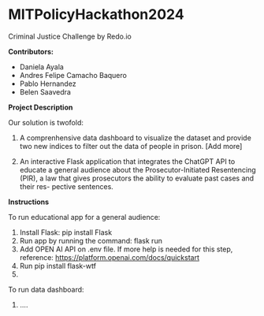 # MITPolicyHackathon2024
Criminal Justice Challenge by Redo.io 

**Contributors:** 
- Daniela Ayala
- Andres Felipe Camacho Baquero
- Pablo Hernandez 
- Belen Saavedra 

**Project Description** 

Our solution is twofold: 
1) A comprenhensive data dashboard to visualize the dataset and provide two new indices to filter out the data of people in prison. [Add more]

2) An interactive Flask application that integrates the ChatGPT API to educate a general audience about the Prosecutor-Initiated Resentencing (PIR), a law that gives prosecutors the ability to evaluate past cases and their res- pective sentences.

**Instructions**

To run educational app for a general audience: 
1. Install Flask: pip install Flask
2. Run app by running the command: flask run
3. Add OPEN AI API on .env file. If more help is needed for this step, reference: https://platform.openai.com/docs/quickstart 
4. Run pip install flask-wtf
5. 


To run data dashboard:
1. ....

